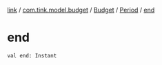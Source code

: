 [link](../../../index.md) / [com.tink.model.budget](../../index.md) / [Budget](../index.md) / [Period](index.md) / [end](./end.md)

# end

`val end: Instant`